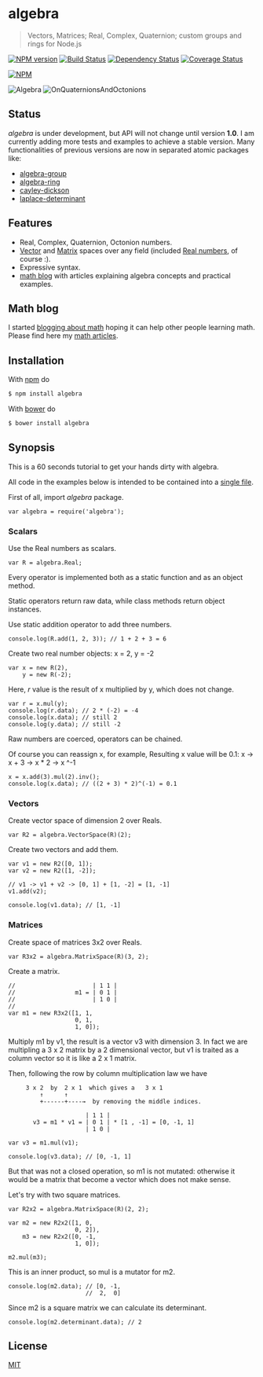 # algebra

> Vectors, Matrices; Real, Complex, Quaternion; custom groups and rings for Node.js

[![NPM version](https://badge.fury.io/js/algebra.png)](http://badge.fury.io/js/algebra) [![Build Status](https://travis-ci.org/fibo/algebra.png?branch=master)](https://travis-ci.org/fibo/algebra?branch=master) [![Dependency Status](https://gemnasium.com/fibo/algebra.png)](https://gemnasium.com/fibo/algebra) [![Coverage Status](https://coveralls.io/repos/fibo/algebra/badge.svg?branch=master)](https://coveralls.io/r/fibo/algebra?branch=master)

[![NPM](https://nodei.co/npm-dl/algebra.png)](https://nodei.co/npm-dl/algebra/)

![Algebra](http://g14n.info/algebra/images/Cover-Algebra.png) ![OnQuaternionsAndOctonions](http://g14n.info/algebra/images/Cover-OnQuaternionsAndOctonions.png)

## Status

*algebra* is under development, but API will not change until version **1.0**.
I am currently adding more tests and examples to achieve a stable version.
Many functionalities of previous versions are now in separated atomic packages like:

* [algebra-group](http://npm.im/algebra-group)
* [algebra-ring](http://npm.im/algebra-ring)
* [cayley-dickson](http://npm.im/cayley-dickson)
* [laplace-determinant](http://npm.im/laplace-determinant)

## Features

* Real, Complex, Quaternion, Octonion numbers.
* [Vector](#vectors) and [Matrix](#matrices) spaces over any field (included [Real numbers](#scalars), of course :).
* Expressive syntax.
* [math blog][1] with articles explaining algebra concepts and practical examples.

## Math blog

I started [blogging about math](http://g14n.info/algebra/2015/08/i-love-math/) hoping it can help other people learning math.
Please find here my [math articles][1].

<!-- readmenot
     Line containing the readmenot string are filtered from index.md,
     while this readmenot comment is not displayed in README.md
     which is rendered on npm and GitHub … ehm readmenot

Follows a list of recent posts.

{% include posts_list.html limit="5" %}
     readmenot -->

## Installation

With [npm](https://npmjs.org/) do

```bash
$ npm install algebra
```

With [bower](http://bower.io/) do

```bash
$ bower install algebra
```

## Synopsis

This is a 60 seconds tutorial to get your hands dirty with algebra.

All code in the examples below is intended to be contained into a [single file](https://github.com/fibo/algebra/blob/master/test/synopsis.js).

First of all, import *algebra* package.

```
var algebra = require('algebra');
```

### Scalars

Use the Real numbers as scalars.

```
var R = algebra.Real;
```

Every operator is implemented both as a static function and as an object method.

Static operators return raw data, while class methods return object instances.

Use static addition operator to add three numbers.

```
console.log(R.add(1, 2, 3)); // 1 + 2 + 3 = 6
```

Create two real number objects: x = 2, y = -2

```
var x = new R(2),
    y = new R(-2);
```

Here, *r* value is the result of x multiplied by y, which does not change.

```
var r = x.mul(y);
console.log(r.data); // 2 * (-2) = -4
console.log(x.data); // still 2
console.log(y.data); // still -2
```

Raw numbers are coerced, operators can be chained.

Of course you can reassign x, for example, Resulting x value will be 0.1: x -> x + 3 -> x * 2 -> x ^-1

```
x = x.add(3).mul(2).inv();
console.log(x.data); // ((2 + 3) * 2)^(-1) = 0.1
```

### Vectors

Create vector space of dimension 2 over Reals.

```
var R2 = algebra.VectorSpace(R)(2);
```

Create two vectors and add them.

```
var v1 = new R2([0, 1]);
var v2 = new R2([1, -2]);

// v1 -> v1 + v2 -> [0, 1] + [1, -2] = [1, -1]
v1.add(v2);

console.log(v1.data); // [1, -1]
```

### Matrices

Create space of matrices 3x2 over Reals.

```
var R3x2 = algebra.MatrixSpace(R)(3, 2);
```

Create a matrix.

```
//                      | 1 1 |
//                 m1 = | 0 1 |
//                      | 1 0 |
//
var m1 = new R3x2([1, 1,
                   0, 1,
                   1, 0]);
```

Multiply m1 by v1, the result is a vector v3 with dimension 3.
In fact we are multipling a 3 x 2 matrix by a 2 dimensional vector,
but v1 is traited as a column vector so it is like a 2 x 1 matrix.

Then, following the row by column multiplication law we have

```
     3 x 2  by  2 x 1  which gives a   3 x 1
         ↑      ↑
         +------+----→  by removing the middle indices.

                      | 1 1 |
       v3 = m1 * v1 = | 0 1 | * [1 , -1] = [0, -1, 1]
                      | 1 0 |

```

```
var v3 = m1.mul(v1);

console.log(v3.data); // [0, -1, 1]
```

But that was not a closed operation, so m1 is not mutated: otherwise it would
be a matrix that become a vector which does not make sense.

Let's try with two square matrices.

```
var R2x2 = algebra.MatrixSpace(R)(2, 2);

var m2 = new R2x2([1, 0,
                   0, 2]),
    m3 = new R2x2([0, -1,
                   1, 0]);

m2.mul(m3);
```

This is an inner product, so mul is a mutator for m2.

```
console.log(m2.data); // [0, -1,
                      //  2,  0]
```

Since m2 is a square matrix we can calculate its determinant.

```
console.log(m2.determinant.data); // 2
```

## License

[MIT](http://g14n.info/mit-license)

  [1]: http://g14n.info/algebra/articles "algebra blog"

